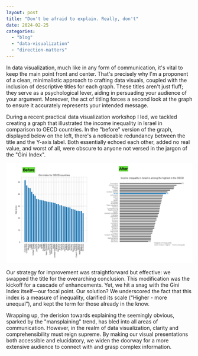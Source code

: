```yaml
---
layout: post
title: "Don't be afraid to explain. Really, don't"
date: 2024-02-25
categories: 
  - "blog"
  - "data-visualization"
  - "direction-matters"
---
```


In data visualization, much like in any form of communication, it's vital to keep the main point front and center. That's precisely why I'm a proponent of a clean, minimalistic approach to crafting data visuals, coupled with the inclusion of descriptive titles for each graph. These titles aren't just fluff; they serve as a psychological lever, aiding in persuading your audience of your argument. Moreover, the act of titling forces a second look at the graph to ensure it accurately represents your intended message.

During a recent practical data visualization workshop I led, we tackled creating a graph that illustrated the income inequality in Israel in comparison to OECD countries. In the "before" version of the graph, displayed below on the left, there's a noticeable redundancy between the title and the Y-axis label. Both essentially echoed each other, added no real value, and worst of all, were obscure to anyone not versed in the jargon of the "Gini Index".

![](/assets/images/2024/02/image.png?w=1024)

Our strategy for improvement was straightforward but effective: we swapped the title for the overarching conclusion. This modification was the kickoff for a cascade of enhancements. Yet, we hit a snag with the Gini Index itself—our focal point. Our solution? We underscored the fact that this index is a measure of inequality, clarified its scale (“Higher - more unequal”), and kept the term for those already in the know.

Wrapping up, the derision towards explaining the seemingly obvious, sparked by the "mansplaining" trend, has bled into all areas of communication. However, in the realm of data visualization, clarity and comprehensibility must reign supreme. By making our visual presentations both accessible and elucidatory, we widen the doorway for a more extensive audience to connect with and grasp complex information.
